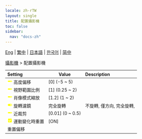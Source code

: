 ```yaml
---
locale: zh-rTW
layout: single
title: 配置攝影機
toc: false
sidebar:
  nav: "docs-zh"
---
```

[Eng](/dancexr/menu/2025.4/scene/config_camera) | [繁中](/tw/dancexr/menu/2025.4/scene/config_camera) | [日本語](/jp/dancexr/menu/2025.4/scene/config_camera) | [한국어](/kr/dancexr/menu/2025.4/scene/config_camera) | [简中](/zh/dancexr/menu/2025.4/scene/config_camera)

[攝影機](../menu#攝影機) > 配置攝影機



| Setting | Value | Description |
| :--- | --- | :--- |
|<nobr> ![slider icon](/images/icon/ic_slider.png)  高度偏移</nobr>| [0] (-5 ~ 5) | 
|<nobr> ![slider icon](/images/icon/ic_slider.png)  視野範圍比例</nobr>| [1] (0.25 ~ 2) | 
|<nobr> ![slider icon](/images/icon/ic_slider.png)  肖像模式縮放</nobr>| [1.2] (1 ~ 2) | 
|<nobr> ![toggle_on icon](/images/icon/ic_toggle_on.png)  旋轉濾鏡</nobr>| 完全旋轉 | 不旋轉, 僅方向, 完全旋轉, 
|<nobr> ![slider icon](/images/icon/ic_slider.png)  近裁剪</nobr>| [0.01] (0 ~ 0.5) | 
|<nobr> ![check_on icon](/images/icon/ic_check_on.png)  運動變化時重置</nobr>| [ON] | 
|<nobr> 重置偏移</nobr>|| 
